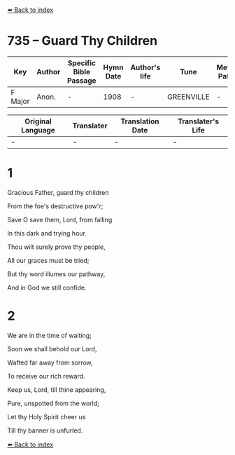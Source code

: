 [⬅️ Back to index](../README.md)

# 735 – Guard Thy Children

Key | Author   | Specific Bible Passage     |Hymn Date |Author's life |Tune |Metrical Pattern   |Composer/Source
-- | --------- | ---------------------------|----------|--------------|-----|-------------------|-------------  
F Major |Anon. |- |1908 |- |GREENVILLE |- |Rousseau

Original Language | Translater | Translation Date   | Translater's Life  
----------------- | --------- | --------------------|-------------     
\- |- |- |-




# 1

Gracious Father, guard thy children

From the foe's destructive pow'r;

Save O save them, Lord, from falling

In this dark and trying hour.

Thou wilt surely prove thy people,

All our graces must be tried; 

But thy word illumes our pathway,

And in God we still confide.



# 2

 We are in the time of waiting;

Soon we shall behold our Lord,

Wafted far away from sorrow,

To receive our rich reward.

Keep us, Lord, till thine appearing,

Pure, unspotted from the world;

Let thy Holy Spirit cheer us

Till thy banner is unfurled.





[⬅️ Back to index](../README.md)
